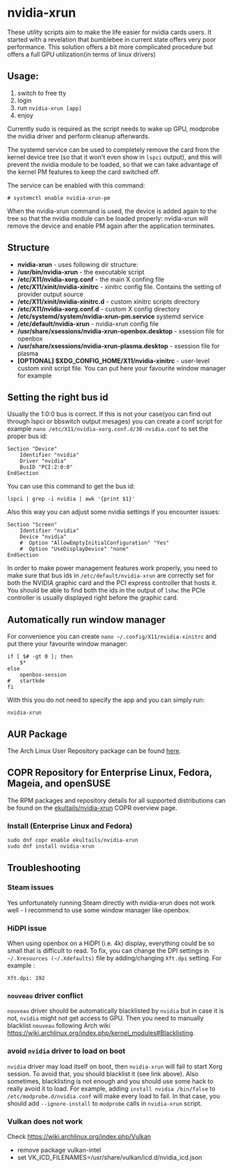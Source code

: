 # nvidia-xrun
These utility scripts aim to make the life easier for nvidia cards users.
It started with a revelation that bumblebee in current state offers very poor performance. This solution offers a bit more complicated procedure but offers a full GPU utilization(in terms of linux drivers)

## Usage:
  1. switch to free tty
  1. login
  1. run `nvidia-xrun [app]`
  1. enjoy

Currently sudo is required as the script needs to wake up GPU, modprobe the nvidia driver and perform cleanup afterwards.

The systemd service can be used to completely remove the card from the kernel
device tree (so that it won't even show in `lspci` output), and this will
prevent the nvidia module to be loaded, so that we can take advantage of the
kernel PM features to keep the card switched off.

The service can be enabled with this command:

```
# systemctl enable nvidia-xrun-pm
```

When the nvidia-xrun command is used, the device is added again to the tree so that the nvidia module can be loaded properly: nvidia-xrun will remove the device and enable PM again after the application terminates.

## Structure
* **nvidia-xrun** - uses following dir structure:
* **/usr/bin/nvidia-xrun** - the executable script
* **/etc/X11/nvidia-xorg.conf** - the main X confing file
* **/etc/X11/xinit/nvidia-xinitrc** - xinitrc config file. Contains the setting of provider output source
* **/etc/X11/xinit/nvidia-xinitrc.d** - custom xinitrc scripts directory
* **/etc/X11/nvidia-xorg.conf.d** - custom X config directory
* **/etc/systemd/system/nvidia-xrun-pm.service** systemd service
* **/etc/default/nvidia-xrun** - nvidia-xrun config file
* **/usr/share/xsessions/nvidia-xrun-openbox.desktop** - xsession file for openbox
* **/usr/share/xsessions/nvidia-xrun-plasma.desktop** - xsession file for plasma
* **[OPTIONAL] $XDG_CONFIG_HOME/X11/nvidia-xinitrc** - user-level custom xinit script file. You can put here your favourite window manager for example


## Setting the right bus id
Usually the 1:0:0 bus is correct. If this is not your case(you can find out through lspci or bbswitch output mesages) you can create
a conf script for example `nano /etc/X11/nvidia-xorg.conf.d/30-nvidia.conf` to set the proper bus id:

    Section "Device"
        Identifier "nvidia"
        Driver "nvidia"
        BusID "PCI:2:0:0"
    EndSection

You can use this command to get the bus id:

	lspci | grep -i nvidia | awk '{print $1}'

Also this way you can adjust some nvidia settings if you encounter issues:

    Section "Screen"
        Identifier "nvidia"
        Device "nvidia"
        #  Option "AllowEmptyInitialConfiguration" "Yes"
        #  Option "UseDisplayDevice" "none"
    EndSection

In order to make power management features work properly, you need to make sure
that bus ids in `/etc/default/nvidia-xrun` are correctly set for both the
NVIDIA graphic card and the PCI express controller that hosts it. You should be
able to find both the ids in the output of `lshw`: the PCIe controller is
usually displayed right before the graphic card.

## Automatically run window manager
For convenience you can create `nano ~/.config/X11/nvidia-xinitrc` and put there your favourite window manager:

    if [ $# -gt 0 ]; then
        $*
    else
        openbox-session
    #   startkde
    fi


With this you do not need to specify the app and you can simply run:

    nvidia-xrun

## AUR Package
The Arch Linux User Repository package can be found [here](https://aur.archlinux.org/packages/nvidia-xrun/).

## COPR Repository for Enterprise Linux, Fedora, Mageia, and openSUSE
The RPM packages and repository details for all supported distributions can be found on the [ekultails/nvidia-xrun](https://copr.fedorainfracloud.org/coprs/ekultails/nvidia-xrun/) COPR overview page.

### Install (Enterprise Linux and Fedora)

```
sudo dnf copr enable ekultails/nvidia-xrun
sudo dnf install nvidia-xrun
```

## Troubleshooting
### Steam issues
Yes unfortunately running Steam directly with nvidia-xrun does not work well - I recommend to use some window manager like openbox.

### HiDPI issue
When using openbox on a HiDPI (i.e. 4k) display, everything could be so small that is difficult to read.
To fix, you can change the DPI settings in `~/.Xresources (~/.Xdefaults)` file by adding/changing `Xft.dpi` setting. For example :

```
Xft.dpi: 192
```

### `nouveau` driver conflict
`nouveau` driver should be automatically blacklisted by `nvidia` but in case it is not, `nvidia` might not get access to GPU. Then you need to manually blacklist `nouveau` following Arch wiki https://wiki.archlinux.org/index.php/kernel_modules#Blacklisting.

### avoid `nvidia` driver to load on boot
`nvidia` driver may load itself on boot, then `nvidia-xrun` will fail to start Xorg session.
To avoid that, you should blacklist it (see link above).
Also sometimes, blacklisting is not enough and you should use some hack to really avoid it to load.
For example, adding `install nvidia /bin/false` to `/etc/modprobe.d/nvidia.conf` will make every load to fail.
In that case, you should add `--ignore-install` to `modprobe` calls in `nvidia-xrun` script.

### Vulkan does not work
Check https://wiki.archlinux.org/index.php/Vulkan
* remove package vulkan-intel
* set VK_ICD_FILENAMES=/usr/share/vulkan/icd.d/nvidia_icd.json
